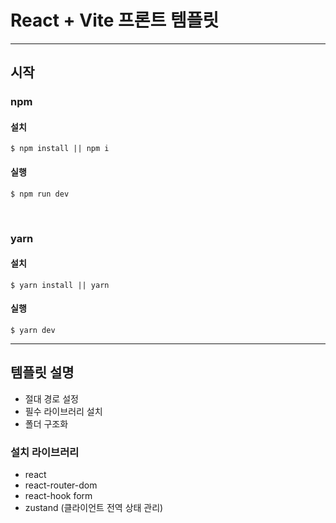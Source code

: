 # React + Vite 프론트 템플릿

---

## 시작

### npm

#### 설치

```
$ npm install || npm i
```

#### 실행

```
$ npm run dev
```

<br/>

### yarn

#### 설치

```
$ yarn install || yarn

```

#### 실행

```
$ yarn dev
```

---

## 템플릿 설명

- 절대 경로 설정
- 필수 라이브러리 설치
- 폴더 구조화

### 설치 라이브러리

- react
- react-router-dom
- react-hook form
- zustand (클라이언트 전역 상태 관리)
